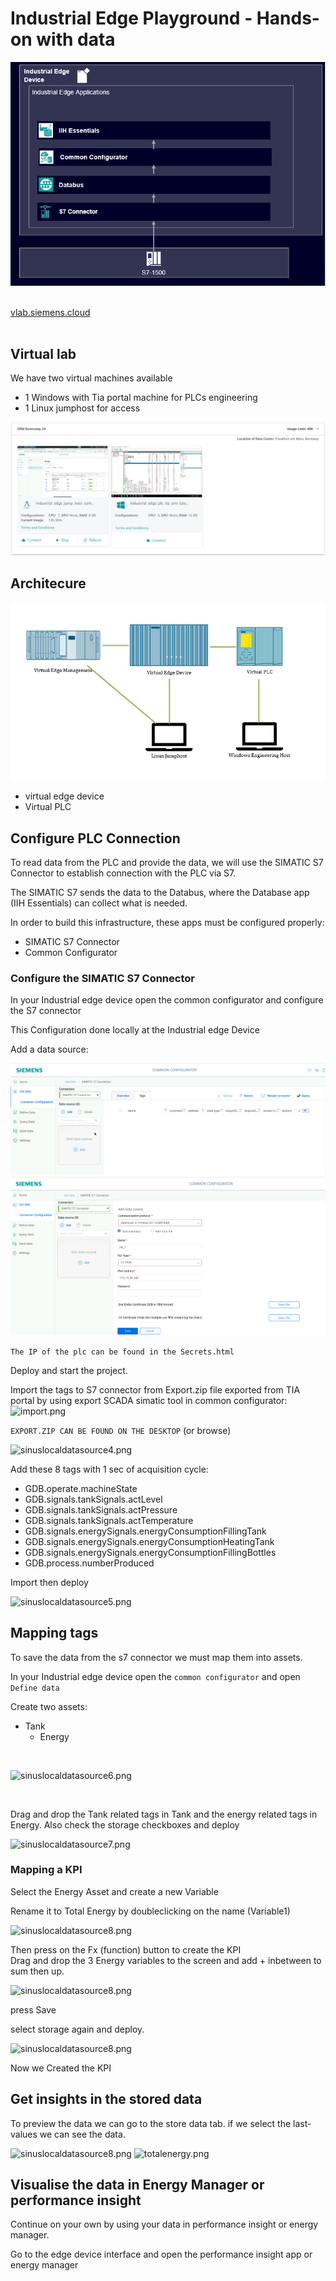 # Industrial Edge Playground - Hands-on with data

![DataFlow.png](graphics/DataFlow.PNG) <br><br>


[vlab.siemens.cloud](https://vlab.siemens.cloud/) <br><br>

## Virtual lab
We have two virtual machines available
* 1 Windows with Tia portal machine for PLCs engineering
* 1 Linux jumphost for access

![sinuslocaldatasource8.png](graphics/sinuslocaldatasource13.png)



## Architecure
![setup.png](graphics_/setup.PNG)

* virtual edge device
* Virtual PLC

## Configure PLC Connection

To read data from the PLC and provide the data, we will use the SIMATIC S7 Connector to establish connection with the PLC via S7.

The SIMATIC S7 sends the data to the Databus, where the Database app (IIH Essentials) can collect what is needed.

In order to build this infrastructure, these apps must be configured properly:

- SIMATIC S7 Connector
- Common Configurator


### Configure the SIMATIC S7 Connector 

In your Industrial edge device open the common configurator and configure the S7 connector

This Configuration done locally at the Industrial edge Device

Add a data source:

![sinuslocaldatasource.png](graphics/sinuslocaldatasource.png)
![sinuslocaldatasource2.png](graphics/sinuslocaldatasource2.png)

```The IP of the plc can be found in the Secrets.html```

Deploy and start the project.

Import the tags to S7 connector from Export.zip file exported from TIA portal by using export SCADA simatic tool in common configurator:
![import.png](graphics/import.png)

``` EXPORT.ZIP CAN BE FOUND ON THE DESKTOP ```
(or browse)



![sinuslocaldatasource4.png](graphics/sinuslocaldatasource4.png)



Add these 8 tags with 1 sec of acquisition cycle:
* GDB.operate.machineState
* GDB.signals.tankSignals.actLevel
* GDB.signals.tankSignals.actPressure
* GDB.signals.tankSignals.actTemperature
* GDB.signals.energySignals.energyConsumptionFillingTank
* GDB.signals.energySignals.energyConsumptionHeatingTank	
* GDB.signals.energySignals.energyConsumptionFillingBottles
* GDB.process.numberProduced

Import 
then deploy

![sinuslocaldatasource5.png](graphics/sinuslocaldatasource5.png)



## Mapping tags
To save the data from the s7 connector we must map them into assets.

In your Industrial edge device open the ```common configurator``` and open ```Define data```

Create two assets:
* Tank
  * Energy

<br>

![sinuslocaldatasource6.png](graphics/sinuslocaldatasource6.png)

<br>

Drag and drop the Tank related tags in Tank and the energy related tags in Energy.
Also check the storage checkboxes and deploy

![sinuslocaldatasource7.png](graphics/sinuslocaldatasource7.png)


### Mapping a KPI
Select the Energy Asset and create a new Variable 

Rename it to Total Energy by doubleclicking on the name (Variable1)

![sinuslocaldatasource8.png](graphics/sinuslocaldatasource8.png)

Then press on the Fx (function) button to create the KPI<br>
Drag and drop the 3 Energy variables to the screen and add + inbetween to sum then up.

![sinuslocaldatasource8.png](graphics/sinuslocaldatasource10.png)

press Save <br>

select storage again and deploy.

![sinuslocaldatasource8.png](graphics/sinuslocaldatasource11.png)

Now we Created the KPI

## Get insights in the stored data
To preview the data we can go to the store data tab. if we select the last-values we can see the data.

![sinuslocaldatasource8.png](graphics/sinuslocaldatasource12.png)
![totalenergy.png](graphics/totalenergy.png)

## Visualise the data in Energy Manager or performance insight
Continue on your own by using your data in performance insight or energy manager.

Go to the edge device interface and open the performance insight app or energy manager

